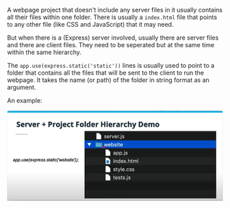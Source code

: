 A webpage project that doesn't include any server files in it usually contains all their files within one folder. There is usually a `index.html` file that points to any other file (like CSS and JavaScript) that it may need.

But when there is a (Express) server involved, usually there are server files and there are client files. They need to be seperated but at the same time within the same hierarchy.


The `app.use(express.static('static'))` lines is usually used to point to a folder that contains all the files that will be sent to the client to run the webpage. It takes the name (or path) of the folder in string format as an argument.

An example:

![](./fileStructureHierarchy.png)